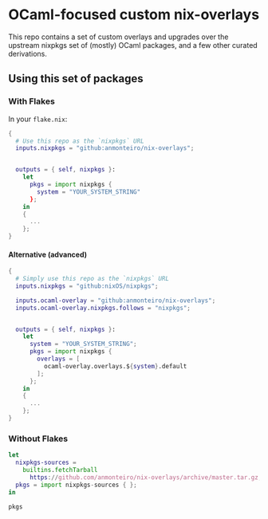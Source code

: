 # OCaml-focused custom nix-overlays

This repo contains a set of custom overlays and upgrades over the upstream
nixpkgs set of (mostly) OCaml packages, and a few other curated derivations.

## Using this set of packages

### With Flakes

In your `flake.nix`:

```nix
{
  # Use this repo as the `nixpkgs` URL
  inputs.nixpkgs = "github:anmonteiro/nix-overlays";


  outputs = { self, nixpkgs }:
    let
      pkgs = import nixpkgs {
        system = "YOUR_SYSTEM_STRING"
      };
    in
    {
      ...
    };
}
```

#### Alternative (advanced)


```nix
{
  # Simply use this repo as the `nixpkgs` URL
  inputs.nixpkgs = "github:nixOS/nixpkgs";

  inputs.ocaml-overlay = "github:anmonteiro/nix-overlays";
  inputs.ocaml-overlay.nixpkgs.follows = "nixpkgs";


  outputs = { self, nixpkgs }:
    let
      system = "YOUR_SYSTEM_STRING";
      pkgs = import nixpkgs {
        overlays = [
          ocaml-overlay.overlays.${system}.default
        ];
      };
    in
    {
      ...
    };
}
```

### Without Flakes

```nix
let
  nixpkgs-sources =
    builtins.fetchTarball
      https://github.com/anmonteiro/nix-overlays/archive/master.tar.gz;
  pkgs = import nixpkgs-sources { };
in

pkgs
```
